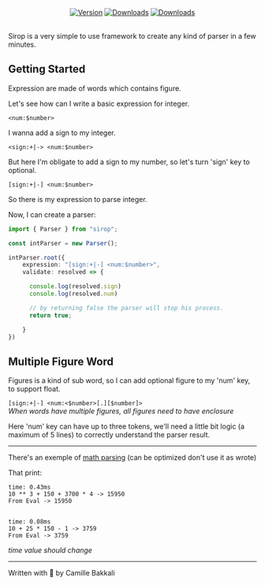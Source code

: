 <div align="center">
  <a href="https://www.npmjs.com/package/sirop"><img src="https://img.shields.io/npm/v/sirop?style=flat" alt="Version" /></a>  
  <a href="https://www.npmjs.com/package/sirop"><img src="https://img.shields.io/npm/dm/sirop?style=flat" alt="Downloads" /></a>
  <a href="https://github.com/rantemma/sirop/actions/workflows/npm.yml"><img src="https://img.shields.io/github/workflow/status/rantemma/sirop/Npm%20Publish" alt="Downloads" /></a>
</div>

<br>

Sirop is a very simple to use framework to create any kind of parser in a few minutes.

## Getting Started

Expression are made of words which contains figure.

Let's see how can I write a basic expression for integer.

`<num:$number>`

I wanna add a sign to my integer.

`<sign:+|-> <num:$number>`

But here I'm obligate to add a sign to my number, so let's turn 'sign' key to optional.

`[sign:+|-] <num:$number>`

So there is my expression to parse integer.

Now, I can create a parser:

```ts
import { Parser } from "sirop";

const intParser = new Parser();

intParser.root({
    expression: "[sign:+|-] <num:$number>",
    validate: resolved => {

      console.log(resolved.sign)
      console.log(resolved.num)

      // by returning false the parser will stop his process.
      return true;

    }
})

``` 

## Multiple Figure Word

Figures is a kind of sub word, so I can add optional figure to my 'num' key, to support float.

`[sign:+|-] <num:<$number>[.][$number]>` <br>
*When words have multiple figures, all figures need to have enclosure*

Here 'num' key can have up to three tokens, we'll need a little bit logic (a maximum of 5 lines) to correctly understand the parser result.

***

There's an exemple of [math parsing](https://github.com/rantemma/sirop/blob/main/exemple/parseMath.js) (can be optimized don't use it as wrote)

That print: 
```
time: 0.43ms
10 ** 3 + 150 + 3700 * 4 -> 15950
From Eval -> 15950 
 

time: 0.08ms
10 + 25 * 150 - 1 -> 3759
From Eval -> 3759
```

*time value should change*

***

Written with 💖 by Camille Bakkali 